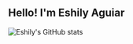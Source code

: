 ## Hello! I'm Eshily Aguiar
![Eshily's GitHub stats](https://github-readme-stats.vercel.app/api?username=eshily_icons=true&theme=radical)
